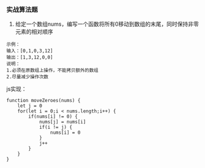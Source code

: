 ### 实战算法题
1. 给定一个数组nums，编写一个函数将所有0移动到数组的末尾，同时保持非零元素的相对顺序
```
示例：
输入：[0,1,0,3,12]
输出：[1,3,12,0,0]
说明：
1.必须在原数组上操作，不能拷贝额外的数组
2.尽量减少操作次数
```
js实现：
```
function moveZeroes(nums) {
    let j = 0
    for(let i = 0;i < nums.length;i++) {
        if(nums[i] != 0) {
            nums[j] = nums[i]
            if(i != j) {
                nums[i] = 0
            }
            j++
        }
    }
}
```